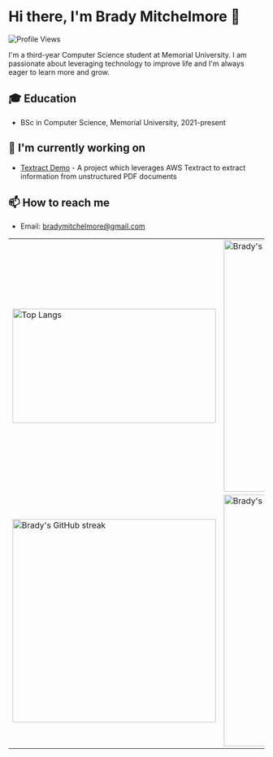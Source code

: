 # Hi there, I'm Brady Mitchelmore 👋

![Profile Views](https://komarev.com/ghpvc/?username=Bmitch44)

I'm a third-year Computer Science student at Memorial University. I am passionate about leveraging technology to improve life and I'm always eager to learn more and grow.

## 🎓 Education

- BSc in Computer Science, Memorial University, 2021-present

## 🌱 I'm currently working on

- [Textract Demo](https://github.com/Bmitch44/textract-demo.git) - A project which leverages AWS Textract to extract information from unstructured PDF documents

## 📫 How to reach me

- Email: bradymitchelmore@gmail.com

<table>
  <tr>
    <td><img src="https://github-readme-stats.vercel.app/api/top-langs/?username=Bmitch44" alt="Top Langs" width="400px" height="225px"></td>
    <td><img src="https://github-readme-stats.vercel.app/api?username=Bmitch44&show_icons=true&theme=radical" alt="Brady's GitHub stats" width="495px"></td>
  </tr>
  <tr>
    <td><img src="https://github-readme-streak-stats.herokuapp.com/?user=Bmitch44&theme=radical" alt="Brady's GitHub streak" width="400px"></td>
    <td><img src="https://github-readme-activity-graph.vercel.app/graph?username=Bmitch44&theme=dracula" alt="Brady's GitHub activity graph" width="495px"></td>
  </tr>
</table>


